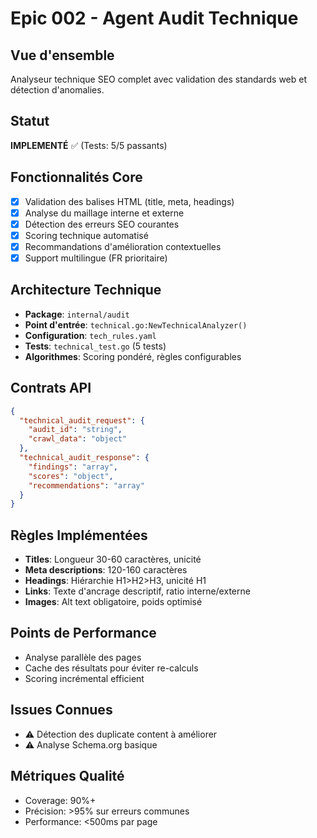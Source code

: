 # Epic 002 - Agent Audit Technique

## Vue d'ensemble
Analyseur technique SEO complet avec validation des standards web et détection d'anomalies.

## Statut
**IMPLEMENTÉ** ✅ (Tests: 5/5 passants)

## Fonctionnalités Core
- [x] Validation des balises HTML (title, meta, headings)
- [x] Analyse du maillage interne et externe
- [x] Détection des erreurs SEO courantes
- [x] Scoring technique automatisé
- [x] Recommandations d'amélioration contextuelles
- [x] Support multilingue (FR prioritaire)

## Architecture Technique
- **Package**: `internal/audit`
- **Point d'entrée**: `technical.go:NewTechnicalAnalyzer()`
- **Configuration**: `tech_rules.yaml`
- **Tests**: `technical_test.go` (5 tests)
- **Algorithmes**: Scoring pondéré, règles configurables

## Contrats API
```json
{
  "technical_audit_request": {
    "audit_id": "string",
    "crawl_data": "object"
  },
  "technical_audit_response": {
    "findings": "array",
    "scores": "object",
    "recommendations": "array"
  }
}
```

## Règles Implémentées
- **Titles**: Longueur 30-60 caractères, unicité
- **Meta descriptions**: 120-160 caractères
- **Headings**: Hiérarchie H1>H2>H3, unicité H1
- **Links**: Texte d'ancrage descriptif, ratio interne/externe
- **Images**: Alt text obligatoire, poids optimisé

## Points de Performance
- Analyse parallèle des pages
- Cache des résultats pour éviter re-calculs
- Scoring incrémental efficient

## Issues Connues
- ⚠️ Détection des duplicate content à améliorer
- ⚠️ Analyse Schema.org basique

## Métriques Qualité
- Coverage: 90%+
- Précision: >95% sur erreurs communes
- Performance: <500ms par page